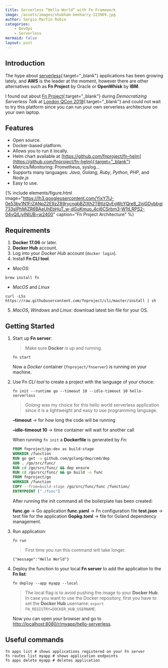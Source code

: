 ```yaml
---
title: Serverless “Hello World” with Fn Framework
image: /assets/images/shubham-beeharry-223969.jpg
author: Sergio Martin Rubio
categories:
    - DevOps
    - Serverless
mermaid: false
layout: post
---
```


## Introduction

The hype about [serverless](https://en.wikipedia.org/wiki/Serverless_computing){:target="_blank"} applications has been growing lately, and **AWS** is the leader at the moment, however there are other alternatives such as **Fn Project** by Oracle or **OpenWhisk** by **IBM**.

I found out about [Fn Project](https://github.com/fnproject/fn){:target="_blank"} during _Democratizing Serverless Talk_ at [London QCon 2018](https://dzone.com/articles/qcon-london-2018){:target="_blank"} and could not wait to try this platform since you can run your own serverless architecture on your own laptop.

## Features

- Open source.
- Docker-based platform.
- Allows you to run it locally.
- Helm chart available at [https://github.com/fnproject/fn-helm](https://github.com/fnproject/fn-helm){:target="_blank"}
- Metrics/Monitoring: Prometheus, syslog…
- Supports many languages: _Java_, _Golang_, _Ruby_, _Python_, _PHP_, and _Node.js_
- Easy to use.

{% include elements/figure.html image="https://lh3.googleusercontent.com/YixY7IJ-0e53by1N1FrZANp22E9zZ89rycnqbBZlXh2TBtIzQvEgWcYQre8_2njGDybbgj733sIPhMjZR6BAeUhEbHuT_w-dGuKmuo_4cj6CSrbm3-W1tLRPS2-04yQILiyINlUB=w2400" caption="Fn Project Architecture" %}

## Requirements

1. **Docker 17.06** or later.
2. **Docker Hub** account.
3. Log into your _Docker Hub_ account (`docker login`).
4. Install **Fn CLI tool**.
 - _MacOS_:

```shell
brew install fn
```

 - _MacOS_ and _Linux_

 ```shell
curl -LSs https://raw.githubusercontent.com/fnproject/cli/master/install | sh
 ```

5. _MacOS_, *Windows* and _Linux_: download latest bin file for your OS.

## Getting Started

1. Start up **Fn server**:

    >Make sure **Docker** is up and running.

    ```shell
    fn start
    ```

    Now a _Docker_ container (`fnproject/fnserver`) is running on your machine.

2. Use Fn _CLI tool_ to create a project with the language of your choice:

    ```shell
    fn init --runtime go --timeout 10 --idle-timeout 10 hello-serverless
    ```

    >_Golang_ was my choice for this hello world serverless application since it is a lightweight and easy to use programming language.

    **–timeout** -> for how long the code will be running

    **–idle-timeout 10** -> time container will wait for another call

    When running `fn init` a **Dockerfile** is generated by _Fn_:

    ```Dockerfile
    FROM fnproject/go:dev as build-stage
    WORKDIR /function
    RUN go get -u github.com/golang/dep/cmd/dep
    ADD . /go/src/func/
    RUN cd /go/src/func/ && dep ensure
    RUN cd /go/src/func/ && go build -o func
    FROM fnproject/go
    WORKDIR /function
    COPY --from=build-stage /go/src/func/func /function/
    ENTRYPOINT ["./func"]
    ```

    After running the init command all the boilerplate has been created:

    **func.go** -> Go application
    **func.yaml** -> Fn configuration file
    **test.json** -> test file for the application
    **Gopkg.toml** -> file for Goland dependency management.

3. Run application:

    ```shell
    fn run
    ```

    >First time you run this command will take longer.

    ```shell
    {"message":"Hello World"}
    ```

4. Deploy the function to your local **Fn server** to add the application to the **Fn list**:

    ```shell
    fn deploy --app myapp --local
    ```

    >The local flag is to avoid pushing the image to your **Docker Hub**. In case you want to use the Docker repository, first you have to set the **Docker Hub** username: `export FN_REGISTRY=DOCKER_HUB_USERNAME`.


    Now you can open your browser and go to [http://localhost:8080/r/myapp/hello-serverless](http://localhost:8080/r/myapp/hello-serverless).

## Useful commands

```shell
fn apps list # shows applications registered on your Fn server
fn routes list myapp # shows application endpoints
fn apps delete myapp # deletes application
```
